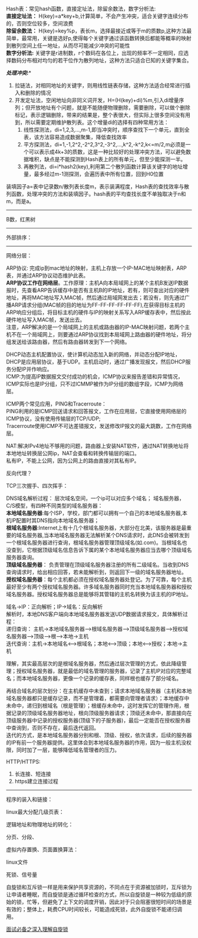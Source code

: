 

Hash表：常见hash函数，直接定址法，除留余数法，数字分析法:   
**直接定址法：** H(key)=a*key+b,计算简单，不会产生冲突，适合关键字连续分布的，否则空位较多，空间浪费   
**除留余数法：** H(key)=key%p，表长m，选择最接近或等于m的质数p,这种方法最简单，最常用，关键是选好p,使得每个关键字通过该函数转换后都能等概率的映射到散列空间上任一地址，从而尽可能减少冲突的可能性   
**数字分析法:** 关键字是r进制数，r个数码在各位上，出现的频率不一定相同，应选择数码分布相对均匀的若干位作为散列地址，这种方法只适合已知的关键字集合。

***处理冲突:****   
1. 拉链法，对相同地址的关键字，则用线性链表存储，这种方法适合经常进行插入和删除的情况  
2. 开发定址法，空闲地址向非同义词开发，H=(H(key)+di)%m,引入di增量序列；但开放地址有个问题，就是不能随便物理删除，需要删除，可以做个删除标记，表示逻辑删除，带来的结果是，整个表很大，但实际上很多空间没有用到，所以需要定期维护散列表。这个增量di的选择有四种常用方法：
   1. 线性探测法，di=1,2,3,...,m-1,即当冲突时，顺序查找下一个单元，直到全表，该方法容易造成数据聚集，降低查找效率
   2. 平方探测法，di=1,-1,2^2,-2^2,3^2,-3^2,...,k^2,-k^2,k<=m/2,m必须是一个可以表示成4k+3的质数，这是一种比较好的处理冲突方法，可以避免数据堆积，缺点是不能探测到Hash表上的所有单元，但至少能探测一半。
   3. 再散列法，di=i*hash2(key),利用第二个散列函数计算该关键字的地址增量，最多经过m-1测探测，会遍历表中所有位置，回到H0位置  


装填因子a=表中记录数n/散列表长度m，表示装满程度，Hash表的查找效率与散列函数，处理冲突的方法和装填因子。hash表的平均查找长度不单独取决于n和m，而是a。

---

B数，红黑树

---
外部排序：

---

网络分层：


ARP协议:
完成ip到mac地址的映射，主机上存放一个IP-MAC地址映射表，ARP表，并通过ARP协议动态维护此表。   
**ARP协议工作在网络层**。工作原理：主机A向本局域网上的某个主机B发送IP数据报时，先查看ARP告诉缓存中是否有主机B的IP地址，若有，则可查出对应的硬件地址，再将MAC地址写入MAC帧，然后通过局域网发出去；若没有，则先通过广播ARP请求分组(MAC帧的目的地址为FF-FF-FF-FF-FF-FF),在获得目标主机的ARP响应分组后，将目标主机的硬件与IP的映射关系写入ARP缓存表中，然后按此硬件地址写入MAC帧，发送出去。   
注意，ARP解决的是一个局域网上的主机或路由器的IP-MAC映射问题，若两个主机不在一个局域网上，则要通过ARP协议找到本局域网上路由器的硬件地址，将分组发送给该路由器，然后有路由器转发到下一个网络。

DHCP动态主机配置协议，使计算机动态加入新的网络，并动态分配IP地址，DHCP是应用层协议，基于UDP。主机启动时，通过广播发现报文，然后DHCP服务分配IP并作响应。   
ICMP:为提高IP数据报文交付成功的机会，ICMP协议来报告差错和异常情况，ICMP实际也是IP分组，只不过ICMMP被作为IP分组的数组字段，ICMP为网络层。

ICMP两个常见应用，PING和Tracerroute：    
PING利用的是ICMP回送请求和回答报文，工作在应用层，它直接使用网络层的ICMP协议，没有使用传输层的TCP/UDP;   
Tracerroute使用ICMP不可达差错报文，发送修改IP报文的最大跳数，工作在网络层。

NAT:解决IPv4地址不够用的问题，路由器上安装NAT软件，通过NAT转换地址将本地地址转换层公网ip，NAT会查看和转换传输层的端口。  
私有IP，不能上公网，因为公网上的路由直接对其私有IP。  

反向代理？

TCP三次握手、四次挥手：

DNS域名解析过程：
层次域名空间，一个ip可以对应多个域名；
域名服务器，C/S模型，有四种不同类型的域名服务器：  
**本地域名服务器**:每个ISP，学校，部门都可以拥有一个自己的本地域名服务器,本机IP配置时其DNS指向本地域名服务器；  
**根域名服务器**:Internet上有十几个根域名服务器，大部分在北美，该服务器是最重要的域名服务器,当本地域名服务器无法解析某个DNS请求时，此DNS会被转发到一个根域名服务器进行查询，根域名服务器管理顶级域名(如.com)。当根域名也没查到，它根据顶级域名信息告诉下属的某个本地域名服务器应当去哪个顶级域名服务器查询。  
**顶级域名服务器**： 负责管理在顶级域名服务器注册的所有二级域名。当收到DNS查询请求时，给出相应回答，若未能解析到，则返回下一级的域名服务器地址。   
**授权域名服务器**：每个主机都必须在授权域名服务器处登记。为了可靠，每个主机最好至少有两个授权域名服务器。许多域名服务器同时充当本地域名服务器和授权域名服务器。授权域名服务器总是能够将其管辖的主机名转换为该主机的IP地址。  

域名->IP：正向解析；IP->域名：反向解析  
解析时，本地DNS客户端向本地域名服务器发送UDP数据请求报文，具体解析过程：   
递归查询： 主机->本地域名服务器-->根域名服务器-->顶级域名服务器-->授权域名服务器-->顶级-->根-->本地->主机  
迭代查询：主机->本地域名<-->根域名；本地<-->顶级；本地<-->授权；本地->主机

理解，其实最高层次的是根域名服务器，然后通过层次管理的方式，依此降级管理；授权域名服务器，就是最低的域名管理的服务器，记录了主机IP对应的完整域名；而本地域名服务器，更像一个记录的缓存表，同样根也缓存了部分域名。

再结合域名的层次划分：在主机缓存中未查到；请求本地域名服务器（主机和本地域名服务器都只是缓存记录，而不是管理着，都需要向管理者请求）；本地缓存中未命中，递归到根域名（根是管理）；根缓存未命中，这时发挥它的管理作用，根据记录的顶级域名服务器地址，根向顶级服务器请求；顶级还未命中，那直接向在顶级服务器中记录的授权服务器(顶级下的子服务器)，最后一定能否在授权服务器中查询到，否则不存在，最后迭代返回。   
迭代的方式，是本地域名服务器分别和根、顶级、授权，依次请求，后续的服务器的IP有前一个服务器提供。这里体会到本地域名服务器的作用，因为一般主机没权限，同时加了一层，能够降低域名管理者的压力。


HTTP/HTTPS:   
1. 长连接、短连接
2. https建立连接过程



---

程序的装入和链接：

linux最大分配几级页表：

逻辑地址和物理地址的转化：

分页、分段、

虚拟内存置换、页面置换算法：

linux文件

死锁、信号量

自旋锁和互斥锁一样是用来保护共享资源的，不同点在于资源被加锁时，互斥锁为让申请者睡眠，而自旋锁是通过循环检查的方式，所以自旋锁是一种较为低级的原始的锁，忙等，但避免了上下文的调度开销，因此对于只会阻塞很短时间的场景是有效的；整体上，耗费CPU时间较长，可能造成死锁，此外自旋锁不能递归调用。

[面试必备之深入理解自旋锁](https://zhuanlan.zhihu.com/p/40729293)
